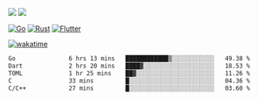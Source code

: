 [![](https://img.shields.io/badge/Windows_11-Pro-292e33?style=flat-square&logo=windows&logoColor=ffffff)](https://www.microsoft.com/en-us/windows/)
[![](https://img.shields.io/badge/macOS-Sonoma-292e33?style=flat-square&logo=apple&logoColor=ffffff)](https://www.apple.com/macbook-pro/) 

[![Go](https://img.shields.io/badge/-Go-DEA584?style=flat&logo=go&logoColor=000000)](https://golang.org/)
[![Rust](https://img.shields.io/badge/-Rust-DEA584?style=flat&logo=rust&logoColor=000000)](https://www.rust-lang.org)
[![Flutter](https://img.shields.io/badge/-Flutter-DEA584?style=flat&logo=flutter&logoColor=000000)](https://flutter.dev/)

[![wakatime](https://wakatime.com/badge/user/9bb0c784-91ca-4b5c-8e9c-b13ece0f7b09.svg)](https://wakatime.com/@9bb0c784-91ca-4b5c-8e9c-b13ece0f7b09)


<!--START_SECTION:waka-->

```txt
Go               6 hrs 13 mins   ████████████▒░░░░░░░░░░░░   49.38 %
Dart             2 hrs 20 mins   ████▓░░░░░░░░░░░░░░░░░░░░   18.53 %
TOML             1 hr 25 mins    ██▓░░░░░░░░░░░░░░░░░░░░░░   11.26 %
C                33 mins         █░░░░░░░░░░░░░░░░░░░░░░░░   04.36 %
C/C++            27 mins         █░░░░░░░░░░░░░░░░░░░░░░░░   03.60 %
```

<!--END_SECTION:waka-->
